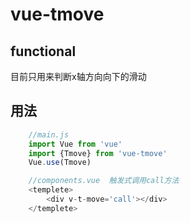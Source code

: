 # vue-tmove

## functional

目前只用来判断x轴方向向下的滑动

## 用法
```js
    //main.js
    import Vue from 'vue'
    import {Tmove} from 'vue-tmove'
    Vue.use(Tmove)

    //components.vue  触发式调用call方法
    <templete>
        <div v-t-move='call'></div> 
    </templete>
```
